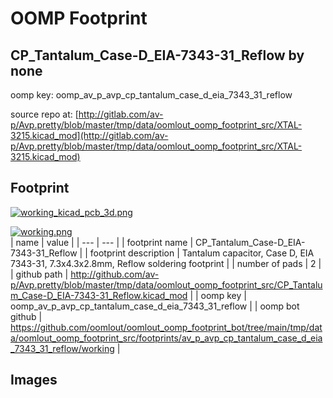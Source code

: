 # OOMP Footprint  
## CP_Tantalum_Case-D_EIA-7343-31_Reflow  by none  
  
oomp key: oomp_av_p_avp_cp_tantalum_case_d_eia_7343_31_reflow  
  
source repo at: [http://gitlab.com/av-p/Avp.pretty/blob/master/tmp/data/oomlout_oomp_footprint_src/XTAL-3215.kicad_mod](http://gitlab.com/av-p/Avp.pretty/blob/master/tmp/data/oomlout_oomp_footprint_src/XTAL-3215.kicad_mod)  
## Footprint  
  
[![working_kicad_pcb_3d.png](working_kicad_pcb_3d_600.png)](working_kicad_pcb_3d.png)  
  
[![working.png](working_600.png)](working.png)  
| name | value | 
| --- | --- | 
| footprint name | CP_Tantalum_Case-D_EIA-7343-31_Reflow | 
| footprint description | Tantalum capacitor, Case D, EIA 7343-31, 7.3x4.3x2.8mm, Reflow soldering footprint | 
| number of pads | 2 | 
| github path | http://github.com/av-p/Avp.pretty/blob/master/tmp/data/oomlout_oomp_footprint_src/CP_Tantalum_Case-D_EIA-7343-31_Reflow.kicad_mod | 
| oomp key | oomp_av_p_avp_cp_tantalum_case_d_eia_7343_31_reflow | 
| oomp bot github | https://github.com/oomlout/oomlout_oomp_footprint_bot/tree/main/tmp/data/oomlout_oomp_footprint_src/footprints/av_p_avp_cp_tantalum_case_d_eia_7343_31_reflow/working | 
## Images  
